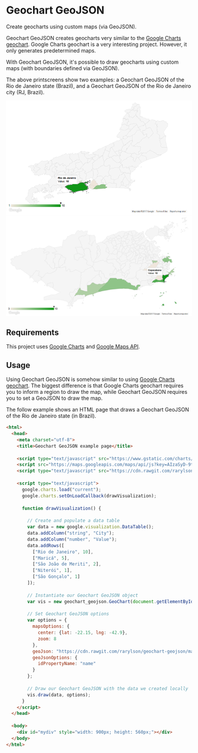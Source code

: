 Geochart GeoJSON
================

Create geocharts using custom maps (via GeoJSON).

Geochart GeoJSON creates geocharts very similar to the [Google Charts geochart](https://developers.google.com/chart/interactive/docs/gallery/geochart). Google Charts geochart is a very interesting project. However, it only generates predetermined maps.

With Geochart GeoJSON, it's possible to draw geocharts using custom maps (with boundaries defined via GeoJSON).

The above printscreens show two examples: a Geochart GeoJSON of the Rio de Janeiro state (Brazil), and a Geochart GeoJSON of the Rio de Janeiro city (RJ, Brazil).

![Geochart GeoJSON of Rio de Janeiro state, Brazil](readme_img/rio-state-chart.png)
![Geochart GeoJSON of Rio de Janeiro city, RJ, Brazil](readme_img/rio-city-chart.png)

Requirements
------------

This project uses [Google Charts](https://developers.google.com/chart/interactive/docs/) and [Google Maps API](https://developers.google.com/maps/documentation/javascript/tutorial).

Usage
-----

Using Geochart GeoJSON is somehow similar to using [Google Charts geochart](https://developers.google.com/chart/interactive/docs/gallery/geochart). The biggest difference is that Google Charts geochart requires you to inform a region to draw the map, while Geochart GeoJSON requires you to set a GeoJSON to draw the map.

The follow example shows an HTML page that draws a Geochart GeoJSON of the Rio de Janeiro state (in Brazil).

```html
<html>
  <head>
    <meta charset="utf-8">
    <title>Geochart GeoJSON example page</title>

    <script type="text/javascript" src="https://www.gstatic.com/charts/loader.js"></script>
    <script src="https://maps.googleapis.com/maps/api/js?key=AIzaSyD-9tSrke72PouQMnMX-a7eZSW0jkFMBWY"></script>
    <script type="text/javascript" src="https://cdn.rawgit.com/rarylson/geochart-geojson/master/build/geochart-geojson.min.js"></script>

    <script type="text/javascript">
      google.charts.load("current");
      google.charts.setOnLoadCallback(drawVisualization);

      function drawVisualization() {

        // Create and populate a data table
        var data = new google.visualization.DataTable();
        data.addColumn("string", "City");
        data.addColumn("number", "Value");
        data.addRows([
          ["Rio de Janeiro", 10],
          ["Maricá", 5],
          ["São João de Meriti", 2],
          ["Niterói", 1],
          ["São Gonçalo", 1]
        ]);

        // Instantiate our Geochart GeoJSON object
        var vis = new geochart_geojson.GeoChart(document.getElementById("mydiv"));

        // Set Geochart GeoJSON options
        var options = {
          mapsOptions: {
            center: {lat: -22.15, lng: -42.9},
            zoom: 8
          },
          geoJson: "https://cdn.rawgit.com/rarylson/geochart-geojson/master/example/rio-state.geojson",
          geoJsonOptions: {
            idPropertyName: "name"
          }
        };

        // Draw our Geochart GeoJSON with the data we created locally
        vis.draw(data, options);
      }
    </script>
  </head>

  <body>
    <div id="mydiv" style="width: 900px; height: 560px;"></div>
  </body>
</html>
```
